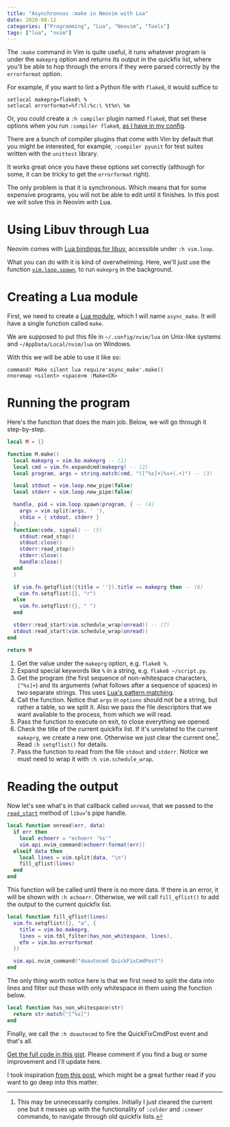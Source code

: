 ```yaml
---
title: "Asynchronous :make in Neovim with Lua"
date: 2020-08-12
categories: ["Programming", "Lua", "Neovim", "Tools"]
tags: ["lua", "nvim"]
---
```


The `:make` command in Vim is quite useful, it runs whatever program is under
the `makeprg` option and returns its output in the quickfix list, where you'll
be able to hop through the errors if they were parsed correctly by the
`errorformat` option.

For example, if you want to lint a Python file with `flake8`, it would suffice
to

```vim
setlocal makeprg=flake8\ %
setlocal errorformat=%f:%l:%c:\ %t%n\ %m
```

Or, you could create a `:h compiler` plugin named `flake8`, that set these
options when you run `:compiler flake8`, [as I have in my
config](https://github.com/phelipetls/dotfiles/blob/master/.config/nvim/compiler/flake8.vim).

There are a bunch of compiler plugins that come with Vim by default that you
might be interested, for example, `:compiler pyunit` for test suites written
with the `unittest` library.

It works great once you have these options set correctly (although for some, it
can be tricky to get the `errorformat` right).

The only problem is that it is synchronous. Which means that for some expensive
programs, you will not be able to edit until it finishes. In this post we will
solve this in Neovim with Lua.

# Using Libuv through Lua

Neovim comes with [Lua bindings for
libuv](https://github.com/luvit/luv/blob/master/docs.md), accessible under `:h
vim.loop`.

What you can do with it is kind of overwhelming. Here, we'll just use the
function
[`vim.loop.spawn`](https://github.com/luvit/luv/blob/master/docs.md#uvspawnpath-options-on_exit),
to run `makeprg` in the background.

# Creating a Lua module

First, we need to create a [Lua
module](https://www.tutorialspoint.com/lua/lua_modules.htm), which I will name
`async_make`. It will have a single function called `make`.

We are supposed to put this file in `~/.config/nvim/lua` on Unix-like systems
and `~/AppData/Local/nvim/lua` on Windows.

With this we will be able to use it like so:

```vim
command! Make silent lua require'async_make'.make()
nnoremap <silent> <space>m :Make<CR>
```

# Running the program

Here's the function that does the main job. Below, we will go through it
step-by-step.

```lua
local M = {}

function M.make()
  local makeprg = vim.bo.makeprg -- (1)
  local cmd = vim.fn.expandcmd(makeprg) -- (2)
  local program, args = string.match(cmd, "([^%s]+)%s+(.+)") -- (3)

  local stdout = vim.loop.new_pipe(false)
  local stderr = vim.loop.new_pipe(false)

  handle, pid = vim.loop.spawn(program, { -- (4)
    args = vim.split(args, ' '),
    stdio = { stdout, stderr }
  },
  function(code, signal) -- (5)
    stdout:read_stop()
    stdout:close()
    stderr:read_stop()
    stderr:close()
    handle:close()
  end
  )

  if vim.fn.getqflist({title = ''}).title == makeprg then -- (6)
    vim.fn.setqflist({}, "r")
  else
    vim.fn.setqflist({}, " ")
  end

  stderr:read_start(vim.schedule_wrap(onread)) -- (7)
  stdout:read_start(vim.schedule_wrap(onread))
end

return M
```

1. Get the value under the `makeprg` option, e.g. `flake8 %`.
2. Expand special keywords like `%` in a string, e.g. `flake8 ~/script.py`.
3. Get the program (the first sequence of non-whitespace characters, `[^%s]+`)
   and its arguments (what follows after a sequence of spaces) in two separate
   strings. This uses [Lua's pattern
   matching](http://lua-users.org/wiki/PatternsTutorial).
4. Call the function. Notice that `args` in `options` should not be a string,
   but rather a table, so we split it. Also we pass the file descriptors that
   we want available to the process, from which we will read.
5. Pass the function to execute on exit, to close everything we opened.
6. Check the title of the current quickfix list. If it's unrelated to the
   current `makeprg`, we create a new one. Otherwise we just clear the current
   one[^1]. Read `:h setqflist()` for details.
7. Pass the function to read from the file `stdout` and `stderr`. Notice we
   must need to wrap it with `:h vim.schedule_wrap`.


# Reading the output

Now let's see what's in that callback called `onread`, that we passed to the
[`read_start`](https://github.com/luvit/luv/blob/master/docs.md#uvread_startstream-callback)
method of `libuv`'s pipe handle.

```lua
local function onread(err, data)
  if err then
    local echoerr = "echoerr '%s'"
    vim.api.nvim_command(echoerr:format(err))
  elseif data then
    local lines = vim.split(data, "\n")
    fill_qflist(lines)
  end
end
```

This function will be called until there is no more data. If there is an error,
it will be shown with `:h echoerr`. Otherwise, we will call `fill_qflist()` to
add the output to the current quickfix list.

```lua
local function fill_qflist(lines)
  vim.fn.setqflist({}, "a", {
    title = vim.bo.makeprg,
    lines = vim.tbl_filter(has_non_whitespace, lines),
    efm = vim.bo.errorformat
  })

  vim.api.nvim_command("doautocmd QuickFixCmdPost")
end
```

The only thing worth notice here is that we first need to split the data into
lines and filter out those with only whitespace in them using the function
below.

```lua
local function has_non_whitespace(str)
  return str:match("[^%s]")
end
```

Finally, we call the `:h doautocmd` to fire the QuickFixCmdPost event and
that's all.

[Get the full code in this
gist](https://gist.github.com/phelipetls/639a1b5f021d17c4124cccc83e518566).
Please comment if you find a bug or some improvement and I'll update here.

I took inspiration [from this post](https://teukka.tech/vimloop.html), which
might be a great further read if you want to go deep into this matter.

[^1]: This may be unnecessarily complex. Initially I just cleared the current
  one but it messes up with the functionality of `:colder` and `:cnewer`
  commands, to navigate through old quickfix lists.
